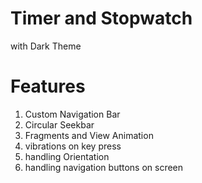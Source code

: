 # Timer and Stopwatch
with Dark Theme
# Features
1. Custom Navigation Bar
2. Circular Seekbar
3. Fragments and View Animation
4. vibrations on key press
5. handling Orientation
6. handling navigation buttons on screen
